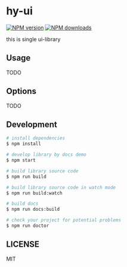 # hy-ui

[![NPM version](https://img.shields.io/npm/v/hy-ui.svg?style=flat)](https://npmjs.org/package/hy-ui)
[![NPM downloads](http://img.shields.io/npm/dm/hy-ui.svg?style=flat)](https://npmjs.org/package/hy-ui)

this is single ui-library

## Usage

TODO

## Options

TODO

## Development

```bash
# install dependencies
$ npm install

# develop library by docs demo
$ npm start

# build library source code
$ npm run build

# build library source code in watch mode
$ npm run build:watch

# build docs
$ npm run docs:build

# check your project for potential problems
$ npm run doctor
```

## LICENSE

MIT

